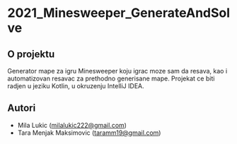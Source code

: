# 2021_Minesweeper_GenerateAndSolve

## O projektu
Generator mape za igru Minesweeper koju igrac moze sam da resava, kao i automatizovan resavac za prethodno generisane mape.
Projekat ce biti radjen u jeziku Kotlin, u okruzenju IntelliJ IDEA.

## Autori
* Mila Lukic (milalukic222@gmail.com)
* Tara Menjak Maksimovic (taramm19@gmail.com)
